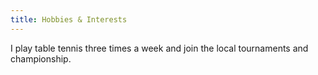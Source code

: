 ```yaml
---
title: Hobbies & Interests
---
```


I play table tennis three times a week and join the local tournaments and championship.
